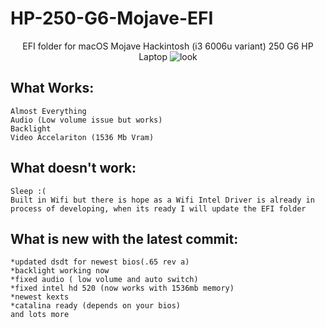 # HP-250-G6-Mojave-EFI


<p align="center">
  EFI folder for macOS Mojave Hackintosh (i3 6006u variant) 250 G6 HP Laptop
<img src="https://i.imgur.com/vDsWHia.png" alt="look">
</p>

## What Works:
```
Almost Everything
Audio (Low volume issue but works)
Backlight 
Video Accelariton (1536 Mb Vram)
```
## What doesn't work:
```
Sleep :(
Built in Wifi but there is hope as a Wifi Intel Driver is already in process of developing, when its ready I will update the EFI folder
```

## What is new with the latest commit:
```
*updated dsdt for newest bios(.65 rev a)
*backlight working now
*fixed audio ( low volume and auto switch)
*fixed intel hd 520 (now works with 1536mb memory)
*newest kexts
*catalina ready (depends on your bios)
and lots more 
```
